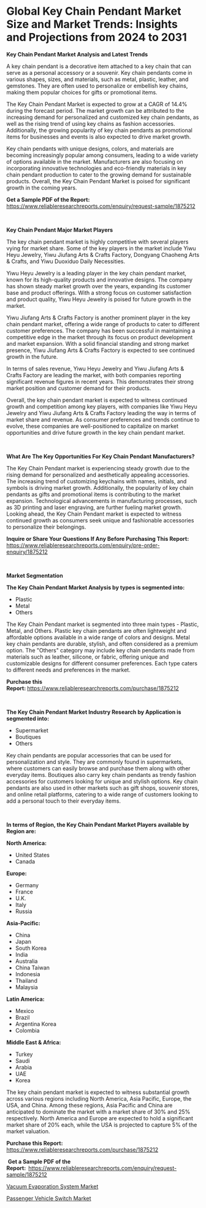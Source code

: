 <p><h1>Global Key Chain Pendant Market Size and Market Trends: Insights and Projections from 2024 to 2031</h1></p><p><strong>Key Chain Pendant Market Analysis and Latest Trends</strong></p>
<p><p>A key chain pendant is a decorative item attached to a key chain that can serve as a personal accessory or a souvenir. Key chain pendants come in various shapes, sizes, and materials, such as metal, plastic, leather, and gemstones. They are often used to personalize or embellish key chains, making them popular choices for gifts or promotional items.</p><p>The Key Chain Pendant Market is expected to grow at a CAGR of 14.4% during the forecast period. The market growth can be attributed to the increasing demand for personalized and customized key chain pendants, as well as the rising trend of using key chains as fashion accessories. Additionally, the growing popularity of key chain pendants as promotional items for businesses and events is also expected to drive market growth.</p><p>Key chain pendants with unique designs, colors, and materials are becoming increasingly popular among consumers, leading to a wide variety of options available in the market. Manufacturers are also focusing on incorporating innovative technologies and eco-friendly materials in key chain pendant production to cater to the growing demand for sustainable products. Overall, the Key Chain Pendant Market is poised for significant growth in the coming years.</p></p>
<p><strong>Get a Sample PDF of the Report:&nbsp;</strong> <a href="https://www.reliableresearchreports.com/enquiry/request-sample/1875212">https://www.reliableresearchreports.com/enquiry/request-sample/1875212</a></p>
<p>&nbsp;</p>
<p><strong>Key Chain Pendant Major Market Players</strong></p>
<p><p>The key chain pendant market is highly competitive with several players vying for market share. Some of the key players in the market include Yiwu Heyu Jewelry, Yiwu Jiufang Arts & Crafts Factory, Dongyang Chaoheng Arts & Crafts, and Yiwu Duoxiduo Daily Necessities.</p><p>Yiwu Heyu Jewelry is a leading player in the key chain pendant market, known for its high-quality products and innovative designs. The company has shown steady market growth over the years, expanding its customer base and product offerings. With a strong focus on customer satisfaction and product quality, Yiwu Heyu Jewelry is poised for future growth in the market.</p><p>Yiwu Jiufang Arts & Crafts Factory is another prominent player in the key chain pendant market, offering a wide range of products to cater to different customer preferences. The company has been successful in maintaining a competitive edge in the market through its focus on product development and market expansion. With a solid financial standing and strong market presence, Yiwu Jiufang Arts & Crafts Factory is expected to see continued growth in the future.</p><p>In terms of sales revenue, Yiwu Heyu Jewelry and Yiwu Jiufang Arts & Crafts Factory are leading the market, with both companies reporting significant revenue figures in recent years. This demonstrates their strong market position and customer demand for their products. </p><p>Overall, the key chain pendant market is expected to witness continued growth and competition among key players, with companies like Yiwu Heyu Jewelry and Yiwu Jiufang Arts & Crafts Factory leading the way in terms of market share and revenue. As consumer preferences and trends continue to evolve, these companies are well-positioned to capitalize on market opportunities and drive future growth in the key chain pendant market.</p></p>
<p>&nbsp;</p>
<p><strong>What Are The Key Opportunities For Key Chain Pendant Manufacturers?</strong></p>
<p><p>The Key Chain Pendant market is experiencing steady growth due to the rising demand for personalized and aesthetically appealing accessories. The increasing trend of customizing keychains with names, initials, and symbols is driving market growth. Additionally, the popularity of key chain pendants as gifts and promotional items is contributing to the market expansion. Technological advancements in manufacturing processes, such as 3D printing and laser engraving, are further fueling market growth. Looking ahead, the Key Chain Pendant market is expected to witness continued growth as consumers seek unique and fashionable accessories to personalize their belongings.</p></p>
<p><strong>Inquire or Share Your Questions If Any Before Purchasing This Report:</strong> <a href="https://www.reliableresearchreports.com/enquiry/pre-order-enquiry/1875212">https://www.reliableresearchreports.com/enquiry/pre-order-enquiry/1875212</a></p>
<p>&nbsp;</p>
<p><strong>Market Segmentation</strong></p>
<p><strong>The Key Chain Pendant Market Analysis by types is segmented into:</strong></p>
<p><ul><li>Plastic</li><li>Metal</li><li>Others</li></ul></p>
<p><p>The Key Chain Pendant market is segmented into three main types - Plastic, Metal, and Others. Plastic key chain pendants are often lightweight and affordable options available in a wide range of colors and designs. Metal key chain pendants are durable, stylish, and often considered as a premium option. The "Others" category may include key chain pendants made from materials such as leather, silicone, or fabric, offering unique and customizable designs for different consumer preferences. Each type caters to different needs and preferences in the market.</p></p>
<p><strong>Purchase this Report:&nbsp;</strong><a href="https://www.reliableresearchreports.com/purchase/1875212">https://www.reliableresearchreports.com/purchase/1875212</a></p>
<p>&nbsp;</p>
<p><strong>The Key Chain Pendant Market Industry Research by Application is segmented into:</strong></p>
<p><ul><li>Supermarket</li><li>Boutiques</li><li>Others</li></ul></p>
<p><p>Key chain pendants are popular accessories that can be used for personalization and style. They are commonly found in supermarkets, where customers can easily browse and purchase them along with other everyday items. Boutiques also carry key chain pendants as trendy fashion accessories for customers looking for unique and stylish options. Key chain pendants are also used in other markets such as gift shops, souvenir stores, and online retail platforms, catering to a wide range of customers looking to add a personal touch to their everyday items.</p></p>
<p>&nbsp;</p>
<p><strong>In terms of Region, the Key Chain Pendant Market Players available by Region are:</strong></p>
<p>
    <p> <strong> North America: </strong>
        <ul>
            <li>United States</li>
            <li>Canada</li>
        </ul>
        </p> 
    <p> <strong> Europe: </strong>
        <ul>
            <li>Germany</li>
            <li>France</li>
            <li>U.K.</li>
            <li>Italy</li>
            <li>Russia</li>
        </ul>
        </p> 
    <p> <strong> Asia-Pacific: </strong>
        <ul>
            <li>China</li>
            <li>Japan</li>
            <li>South Korea</li>
            <li>India</li>
            <li>Australia</li>
            <li>China Taiwan</li>
            <li>Indonesia</li>
            <li>Thailand</li>
            <li>Malaysia</li>
        </ul>
        </p> 
    <p> <strong> Latin America: </strong>
        <ul>
            <li>Mexico</li>
            <li>Brazil</li>
            <li>Argentina Korea</li>
            <li>Colombia</li>
        </ul>
        </p> 
    <p> <strong> Middle East & Africa: </strong>
        <ul>
            <li>Turkey</li>
            <li>Saudi</li>
            <li>Arabia</li>
            <li>UAE</li>
            <li>Korea</li>
        </ul>
    </p>
    </p>
<p><p>The key chain pendant market is expected to witness substantial growth across various regions including North America, Asia Pacific, Europe, the USA, and China. Among these regions, Asia Pacific and China are anticipated to dominate the market with a market share of 30% and 25% respectively. North America and Europe are expected to hold a significant market share of 20% each, while the USA is projected to capture 5% of the market valuation.</p></p>
<p><strong>Purchase this Report: </strong><a href="https://www.reliableresearchreports.com/purchase/1875212">https://www.reliableresearchreports.com/purchase/1875212</a></p>
<p>&nbsp;<strong>Get a Sample PDF of the Report:&nbsp;&nbsp;</strong><a href="https://www.reliableresearchreports.com/enquiry/request-sample/1875212">https://www.reliableresearchreports.com/enquiry/request-sample/1875212</a></p>
<p><strong></strong></p>
<p><p><a href="https://view.publitas.com/reportprime-1/vacuum-evaporation-system-market-offers-provide-insightful-data-for-the-time-period-from-2024-to-2031-and-also-provide-analysis-based-on-application-type-and-region/">Vacuum Evaporation System Market</a></p><p><a href="https://glittery-fuchsia-86a.notion.site/Passenger-Vehicle-Switch-Market-Size-Growth-Outlook-from-2024-to-2031-projecting-at-Market-s-Trend-ea606f24eabe4d67952e30f5b1c7c426">Passenger Vehicle Switch Market</a></p></p>